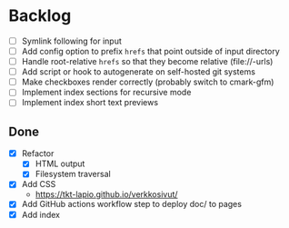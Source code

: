 # Backlog

- [ ] Symlink following for input
- [ ] Add config option to prefix `hrefs` that point outside of input directory
- [ ] Handle root-relative `hrefs` so that they become relative (file://-urls)
- [ ] Add script or hook to autogenerate on self-hosted git systems
- [ ] Make checkboxes render correctly (probably switch to cmark-gfm)
- [ ] Implement index sections for recursive mode
- [ ] Implement index short text previews

## Done

- [X] Refactor
  - [X] HTML output
  - [X] Filesystem traversal
- [X] Add CSS
  - https://tkt-lapio.github.io/verkkosivut/
- [X] Add GitHub actions workflow step to deploy doc/ to pages
- [X] Add index

